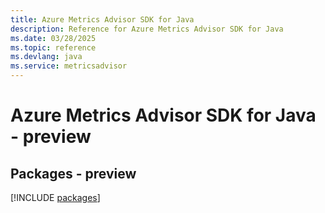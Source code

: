 ```yaml
---
title: Azure Metrics Advisor SDK for Java
description: Reference for Azure Metrics Advisor SDK for Java
ms.date: 03/28/2025
ms.topic: reference
ms.devlang: java
ms.service: metricsadvisor
---
```

# Azure Metrics Advisor SDK for Java - preview
## Packages - preview
[!INCLUDE [packages](metrics-advisor-index.md)]